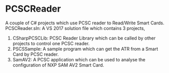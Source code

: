 # PCSCReader
A couple of C# projects which use PCSC reader to Read/Write Smart Cards. 
PCSCReader.sln: A VS 2017 solution file which contains 3 projects,
   1. CSharpPCSCLib: PCSC Reader Library which can be called by other projects to control one PCSC reader.
   2. PSCSSample: A sample program which can get the ATR from a Smart Card by PCSC reader.
   3. SamAV2: A PCSC application which can be used to analyse the configuration of NXP SAM AV2 Smart Card.
